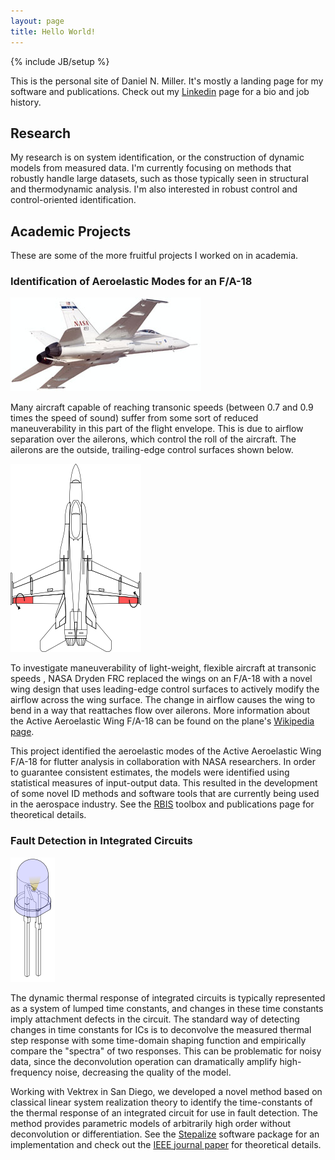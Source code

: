 ```yaml
---
layout: page
title: Hello World!
---
```

{% include JB/setup %}

This is the personal site of Daniel N. Miller. It's mostly a landing page
for my software and publications. Check out my
[Linkedin](http://www.linkedin.com/in/dmiller0/) page for a bio and job
history.

## Research
My research is on system identification, or the construction of dynamic
models from measured data. I'm currently focusing on methods that robustly
handle large datasets, such as those typically seen in structural and
thermodynamic analysis. I'm also interested in robust control and
control-oriented identification.

## Academic Projects

These are some of the more fruitful projects I worked on in academia.

### Identification of Aeroelastic Modes for an F/A-18

![](assets/images/aaw_cropped.jpg)

Many aircraft capable of reaching transonic speeds (between 0.7 and 0.9
times the speed of sound) suffer from some sort of reduced maneuverability
in this part of the flight envelope. This is due to airflow separation over
the ailerons, which control the roll of the aircraft. The ailerons are the
outside, trailing-edge control surfaces shown below.

![](assets/images/AAW_Aileron_Excitation.png)

To investigate maneuverability of light-weight, flexible aircraft at
transonic speeds , NASA Dryden FRC replaced the wings on an F/A-18 with a
novel wing design that uses leading-edge control surfaces to actively modify
the airflow across the wing surface. The change in airflow causes the wing
to bend in a way that reattaches flow over ailerons. More information about
the Active Aeroelastic Wing F/A-18 can be found on the plane's [Wikipedia
page](http://en.wikipedia.org/wiki/Boeing_X-53_Active_Aeroelastic_Wing).

This project identified the aeroelastic modes of the Active Aeroelastic Wing
F/A-18 for flutter analysis in collaboration with NASA researchers. In order
to guarantee consistent estimates, the models were identified using
statistical measures of input-output data. This resulted in the development
of some novel ID methods and software tools that are currently being used in
the aerospace industry. See the [RBIS](https://github.com/dnmiller/rbis)
toolbox and publications page for theoretical details.

### Fault Detection in Integrated Circuits

![](assets/images/LED.png)

The dynamic thermal response of integrated circuits is typically represented
as a system of lumped time constants, and changes in these time constants
imply attachment defects in the circuit. The standard way of detecting
changes in time constants for ICs is to deconvolve the measured thermal step
response with some time-domain shaping function and empirically compare the
"spectra" of two responses. This can be problematic for noisy data, since
the deconvolution operation can dramatically amplify high-frequency noise,
decreasing the quality of the model.

Working with Vektrex in San Diego, we developed a novel method based on
classical linear system realization theory to identify the time-constants of
the thermal response of an integrated circuit for use in fault detection.
The method provides parametric models of arbitrarily high order without
deconvolution or differentiation. See the
[Stepalize](http://www.github.com/dnmiller/Stepalize) software package for
an implementation and check out the [IEEE journal
paper](https://dl.dropbox.com/u/31688552/Pubs/2012_Miller_IEEE_TCPMT.pdf)
for theoretical details.
